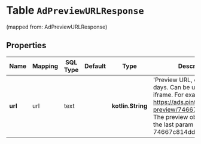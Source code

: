 
# Table `AdPreviewURLResponse`
(mapped from: AdPreviewURLResponse)

## Properties
Name | Mapping | SQL Type | Default | Type | Description | Notes
---- | ------- | -------- | ------- | ---- | ----------- | -----
**url** | url | text |  | **kotlin.String** | &#39;Preview URL, expires in 7 days. Can be used in an iframe. For example: https://ads.pinterest.com/ad-preview/74667c814dd2b19/ The preview object ID/key is the last param - 74667c814dd2b19&#39; |  [optional]



